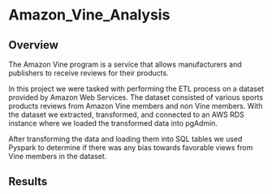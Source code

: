 # Amazon_Vine_Analysis

## Overview
The Amazon Vine program is a service that allows manufacturers and publishers to receive reviews for their products.    

In this project we were tasked with performing the ETL process on a dataset provided by Amazon Web Services. The dataset consisted of various sports products reviews from Amazon Vine members and non Vine members. With the dataset we extracted, transformed, and connected to an AWS RDS instance where we loaded the transformed data into pgAdmin.

After transforming the data and loading them into SQL tables we used Pyspark to determine if there was any bias towards favorable views from Vine members in the dataset.

## Results

